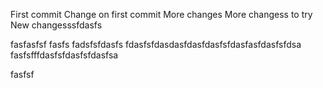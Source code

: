 First commit
Change on first commit
More changes
More changess to try
New changesssfdasfs

fasfasfsf
fasfs
fadsfsfdasfs
fdasfsfdasdasfdasfdasfsfdasfasfdasfsfdsa
fasfsfffdasfsfdasfsfdasfsa

fasfsf
